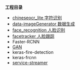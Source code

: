 **工程目录**
- [chineseocr_lite 字符识别](https://github.com/hanshuobest/deeplearning/tree/master/chineseocr_lite)
- [data-imageGenerator 数据生成](https://github.com/hanshuobest/deeplearning/tree/master/data-imageGenerator)
- [face_recognition 人脸识别](https://github.com/hanshuobest/deeplearning/tree/master/face_recognition)
- [facetracker 人脸跟踪](https://github.com/hanshuobest/deeplearning/tree/master/facetracker)
- Faster-RCNN 
- [GAN](https://github.com/hanshuobest/deeplearning/tree/master/GAN)
- keras-fire-detection
- keras-frcnn
- [service-streamer](https://github.com/hanshuobest/deeplearning/tree/master/service-streamer)




